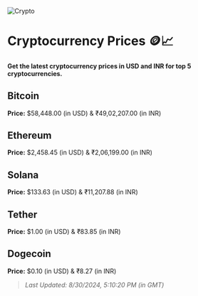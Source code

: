 
![Crypto](https://www.techguide.com.au/wp-content/uploads/2020/11/crypto3.jpeg)

# Cryptocurrency Prices 🪙📈

#### Get the latest cryptocurrency prices in USD and INR for top 5 cryptocurrencies.

## Bitcoin

**Price:** $58,448.00 (in USD) & ₹49,02,207.00 (in INR)

## Ethereum

**Price:** $2,458.45 (in USD) & ₹2,06,199.00 (in INR)

## Solana

**Price:** $133.63 (in USD) & ₹11,207.88 (in INR)

## Tether

**Price:** $1.00 (in USD) & ₹83.85 (in INR)

## Dogecoin

**Price:** $0.10 (in USD) & ₹8.27 (in INR)

> _Last Updated: 8/30/2024, 5:10:20 PM (in GMT)_
